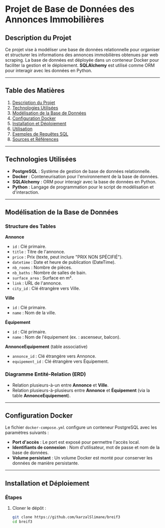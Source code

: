 # Projet de Base de Données des Annonces Immobilières

## Description du Projet
Ce projet vise à modéliser une base de données relationnelle pour organiser et structurer les informations des annonces immobilières obtenues par web scraping. La base de données est déployée dans un conteneur Docker pour faciliter la gestion et le déploiement. **SQLAlchemy** est utilisé comme ORM pour interagir avec les données en Python.

---

## Table des Matières
1. [Description du Projet](#description-du-projet)
2. [Technologies Utilisées](#technologies-utilisées)
3. [Modélisation de la Base de Données](#modélisation-de-la-base-de-données)
4. [Configuration Docker](#configuration-docker)
5. [Installation et Déploiement](#installation-et-déploiement)
6. [Utilisation](#utilisation)
7. [Exemples de Requêtes SQL](#exemples-de-requêtes-sql)
8. [Sources et Références](#sources-et-références)

---

## Technologies Utilisées
- **PostgreSQL** : Système de gestion de base de données relationnelle.
- **Docker** : Conteneurisation pour l'environnement de la base de données.
- **SQLAlchemy** : ORM pour interagir avec la base de données en Python.
- **Python** : Langage de programmation pour le script de modélisation et d'interaction.

---

## Modélisation de la Base de Données

### Structure des Tables

**Annonce**
- `id` : Clé primaire.
- `title` : Titre de l'annonce.
- `price` : Prix (texte, peut inclure "PRIX NON SPÉCIFIÉ").
- `datetime` : Date et heure de publication (DateTime).
- `nb_rooms` : Nombre de pièces.
- `nb_baths` : Nombre de salles de bain.
- `surface_area` : Surface en m².
- `link` : URL de l'annonce.
- `city_id` : Clé étrangère vers Ville.

**Ville**
- `id` : Clé primaire.
- `name` : Nom de la ville.

**Équipement**
- `id` : Clé primaire.
- `name` : Nom de l'équipement (ex. : ascenseur, balcon).

**AnnonceEquipement** (table associative)
- `annonce_id` : Clé étrangère vers Annonce.
- `equipement_id` : Clé étrangère vers Équipement.

### Diagramme Entité-Relation (ERD)
- Relation plusieurs-à-un entre **Annonce** et **Ville**.
- Relation plusieurs-à-plusieurs entre **Annonce** et **Équipement** (via la table **AnnonceEquipement**).

---

## Configuration Docker
Le fichier `docker-compose.yml` configure un conteneur PostgreSQL avec les paramètres suivants :
- **Port d'accès** : Le port est exposé pour permettre l'accès local.
- **Identifiants de connexion** : Nom d'utilisateur, mot de passe et nom de la base de données.
- **Volume persistant** : Un volume Docker est monté pour conserver les données de manière persistante.

---

## Installation et Déploiement

### Étapes
1. Cloner le dépôt :
   ```bash
   git clone https://github.com/karzalSlimane/breif3
   cd breif3
